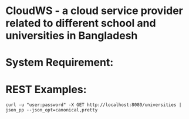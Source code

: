 # CloudWS - a cloud service provider related to different school and universities in Bangladesh
# System Requirement:
# REST Examples:
```aidl
curl -u "user:password" -X GET http://localhost:8080/universities | json_pp --json_opt=canonical,pretty
```
